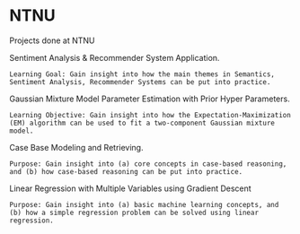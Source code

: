 # NTNU
Projects done at NTNU

Sentiment Analysis & Recommender System Application.

    Learning Goal: Gain insight into how the main themes in Semantics, Sentiment Analysis, Recommender Systems can be put into practice.


Gaussian Mixture Model Parameter Estimation with Prior Hyper Parameters.

    Learning Objective: Gain insight into how the Expectation-Maximization (EM) algorithm can be used to fit a two-component Gaussian mixture model.


Case Base Modeling and Retrieving.

    Purpose: Gain insight into (a) core concepts in case-based reasoning, and (b) how case-based reasoning can be put into practice.
    

Linear Regression with Multiple Variables using Gradient Descent

	Purpose: Gain insight into (a) basic machine learning concepts, and (b) how a simple regression problem can be solved using linear regression.